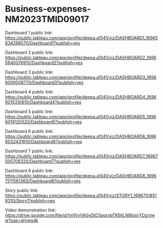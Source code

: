 # Business-expenses-NM2023TMID09017
 Dashboard 1 public link: https://public.tableau.com/app/profile/deepa.a1041/viz/DASHBOARD1_16965834288570/Dashboard1?publish=yes

 Dashboard 2 public link: https://public.tableau.com/app/profile/deepa.a1041/viz/DASHBOARD2_16965840076910/Dashboard2?publish=yes

 Dashboard 3 public link: https://public.tableau.com/app/profile/deepa.a1041/viz/DASHBOARD3_16966009508770/Dashboard3?publish=yes

 Dashboard 4 public link: https://public.tableau.com/app/profile/deepa.a1041/viz/DASHBOARD4_16966015310610/Dashboard4?publish=yes

 Dashboard 5 public link: https://public.tableau.com/app/profile/deepa.a1041/viz/DASHBOARD5_16966019120520/Dashboard5?publish=yes

 Dashboard 6 public link: https://public.tableau.com/app/profile/deepa.a1041/viz/DASHBOARD6_16966032431810/Dashboard6?publish=yes

 Dashboard 7 public link: https://public.tableau.com/app/profile/deepa.a1041/viz/DASHBOARD7_16967505708320/Dashboard7?publish=yes

 Dashboard 8 public link: https://public.tableau.com/app/profile/deepa.a1041/viz/DASHBOARD8_16967511561360/Dashboard8?publish=yes


 Story public link: https://public.tableau.com/app/profile/deepa.a1041/viz/STORY1_16967518518310/Story1?publish=yes


 Video demonstration link: https://drive.google.com/file/d/1m1VyVA0vDtD3pprxbTR5ItLN8biprYDz/view?usp=drivesdk
